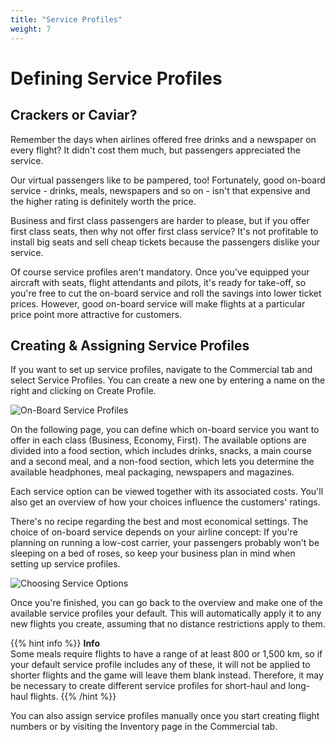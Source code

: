 ```yaml
---
title: "Service Profiles"
weight: 7
---
```


# Defining Service Profiles

## Crackers or Caviar?

Remember the days when airlines offered free drinks and a newspaper on every flight? It didn't cost them much, but passengers appreciated the service.

Our virtual passengers like to be pampered, too! Fortunately, good on-board service - drinks, meals, newspapers and so on - isn't that expensive and the higher rating is definitely worth the price.

Business and first class passengers are harder to please, but if you offer first class seats, then why not offer first class service? It's not profitable to install big seats and sell cheap tickets because the passengers dislike your service. 

Of course service profiles aren't mandatory. Once you've equipped your aircraft with seats, flight attendants and pilots, it's ready for take-off, so you're free to cut the on-board service and roll the savings into lower ticket prices. However, good on-board service will make flights at a particular price point more attractive for customers.

## Creating & Assigning Service Profiles

If you want to set up service profiles, navigate to the Commercial tab and select Service Profiles. You can create a new one by entering a name on the right and clicking on Create Profile.

![On-Board Service Profiles](service_02.png "On-Board Service Profiles")

On the following page, you can define which on-board service you want to offer in each class (Business, Economy, First). The available options are divided into a food section, which includes drinks, snacks, a main course and a second meal, and a non-food section, which lets you determine the available headphones, meal packaging, newspapers and magazines.

Each service option can be viewed together with its associated costs. You'll also get an overview of how your choices influence the customers' ratings.

There's no recipe regarding the best and most economical settings. The choice of on-board service depends on your airline concept: If you're planning on running a low-cost carrier, your passengers probably won't be sleeping on a bed of roses, so keep your business plan in mind when setting up service profiles.

![Choosing Service Options](service_03.png "Choosing Service Options")

Once you're finished, you can go back to the overview and make one of the available service profiles your default. This will automatically apply it to any new flights you create, assuming that no distance restrictions apply to them.

{{% hint info %}}
**Info**  
Some meals require flights to have a range of at least 800 or 1,500 km, so if your default service profile includes any of these, it will not be applied to shorter flights and the game will leave them blank instead. Therefore, it may be necessary to create different service profiles for short-haul and long-haul flights.
{{% /hint %}}

You can also assign service profiles manually once you start creating flight numbers or by visiting the Inventory page in the Commercial tab. 
